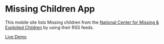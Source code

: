 Missing Children App
===

This mobile site lists Missing children from the [National Center for Missing & Exploited Children][NCMEC]
by using their RSS feeds.
 
[Live Demo][example]

 [example]: http://abbottmw.github.io/missingchildrenapp/
 [NCMEC]: http://www.missingkids.com 
